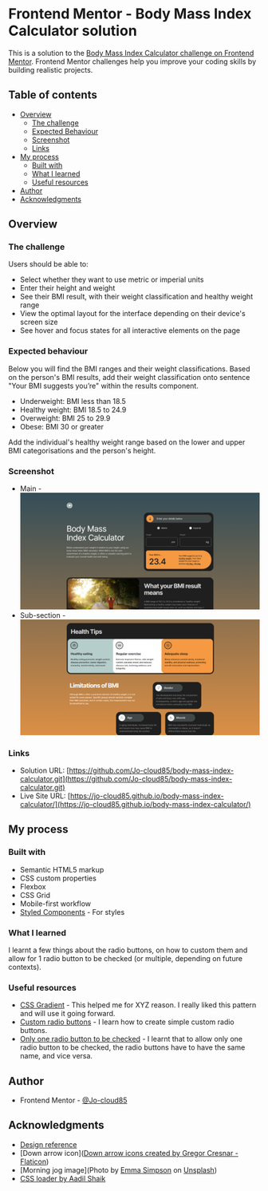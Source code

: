 # Frontend Mentor - Body Mass Index Calculator solution

This is a solution to the [Body Mass Index Calculator challenge on Frontend Mentor](https://www.frontendmentor.io/challenges/body-mass-index-calculator-brrBkfSz1T). Frontend Mentor challenges help you improve your coding skills by building realistic projects. 

## Table of contents

- [Overview](#overview)
  - [The challenge](#the-challenge)
  - [Expected Behaviour](#expected-behaviour)
  - [Screenshot](#screenshot)
  - [Links](#links)
- [My process](#my-process)
  - [Built with](#built-with)
  - [What I learned](#what-i-learned)
  - [Useful resources](#useful-resources)
- [Author](#author)
- [Acknowledgments](#acknowledgments)

## Overview

### The challenge

Users should be able to:

- Select whether they want to use metric or imperial units
- Enter their height and weight
- See their BMI result, with their weight classification and healthy weight range
- View the optimal layout for the interface depending on their device's screen size
- See hover and focus states for all interactive elements on the page

### Expected behaviour

Below you will find the BMI ranges and their weight classifications. Based on the person's BMI results, add their weight classification onto sentence "Your BMI suggests you’re" within the results component.

- Underweight: BMI less than 18.5
- Healthy weight: BMI 18.5 to 24.9
- Overweight: BMI 25 to 29.9
- Obese: BMI 30 or greater

Add the individual's healthy weight range based on the lower and upper BMI categorisations and the person's height.

### Screenshot

- Main - ![./code/assets/images/main.png](./code/assets/images/main.png)
- Sub-section - ![./code/assets/images/section.png](./code/assets/images/section.png)

### Links

- Solution URL: [https://github.com/Jo-cloud85/body-mass-index-calculator.git](https://github.com/Jo-cloud85/body-mass-index-calculator.git)
- Live Site URL: [https://jo-cloud85.github.io/body-mass-index-calculator/](https://jo-cloud85.github.io/body-mass-index-calculator/)

## My process

### Built with

- Semantic HTML5 markup
- CSS custom properties
- Flexbox
- CSS Grid
- Mobile-first workflow
- [Styled Components](https://styled-components.com/) - For styles

### What I learned

I learnt a few things about the radio buttons, on how to custom them and allow for 1 radio button to be checked (or multiple, depending on future contexts).

### Useful resources

- [CSS Gradient](https://cssgradient.io/) - This helped me for XYZ reason. I really liked this pattern and will use it going forward.
- [Custom radio buttons](https://www.w3schools.com/howto/tryit.asp?filename=tryhow_css_custom_radio) - I learn how to create simple custom radio buttons.
- [Only one radio button to be checked](https://stackoverflow.com/questions/5419459/how-to-allow-only-one-radio-button-to-be-checked) - I learnt that to allow only one radio button to be checked, the radio buttons have to have the same name, and vice versa.

## Author

- Frontend Mentor - [@Jo-cloud85](https://www.frontendmentor.io/profile/Jo-cloud85)

## Acknowledgments

- [Design reference](https://dribbble.com/shots/21168731-Flight-Booking-App) 
- [Down arrow icon](<a href="https://www.flaticon.com/free-icons/down-arrow" title="down arrow icons">Down arrow icons created by Gregor Cresnar - Flaticon</a>)
- [Morning jog image](Photo by <a href="https://unsplash.com/@esdesignisms?utm_source=unsplash&utm_medium=referral&utm_content=creditCopyText">Emma Simpson</a> on <a href="https://unsplash.com/photos/mNGaaLeWEp0?utm_source=unsplash&utm_medium=referral&utm_content=creditCopyText">Unsplash</a>)
- [CSS loader by Aadil Shaik](https://uiverse.io/profile/aadil-01)